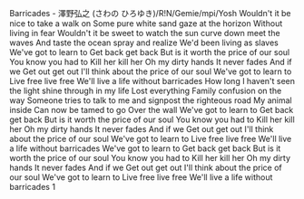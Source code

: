 Barricades - 澤野弘之 (さわの ひろゆき)/R!N/Gemie/mpi/Yosh
Wouldn't it be nice to take a walk on
Some pure white sand gaze at the horizon
Without living in fear
Wouldn't it be sweet to watch the sun curve down meet the waves
And taste the ocean spray and realize
We'd been living as slaves
We've got to learn to
Get back get back
But is it worth the price of our soul
You know you had to
Kill her kill her
Oh my dirty hands
It never fades
And if we
Get out get out
I'll think about the price of our soul
We've got to learn to
Live free live free
We'll live a life without barricades
How long I haven't seen the light shine through in my life
Lost everything
Family confusion on the way
Someone tries to talk to me and signpost the righteous road
My animal inside
Can now be tamed to go
Over the wall
We've got to learn to
Get back get back
But is it worth the price of our soul
You know you had to
Kill her kill her
Oh my dirty hands
It never fades
And if we
Get out get out
I'll think about the price of our soul
We've got to learn to
Live free live free
We'll live a life without barricades
We've got to learn to
Get back get back
But is it worth the price of our soul
You know you had to
Kill her kill her
Oh my dirty hands
It never fades
And if we
Get out get out
I'll think about the price of our soul
We've got to learn to
Live free live free
We'll live a life without barricades
1
